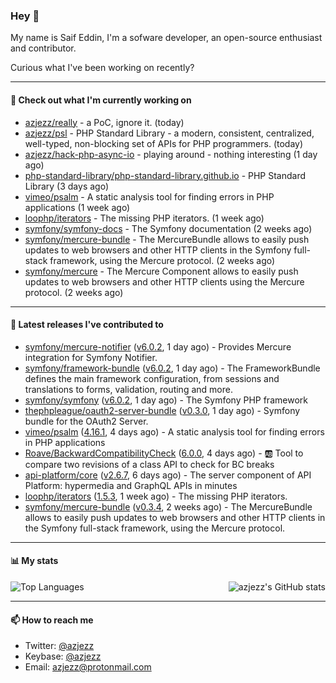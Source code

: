 ### Hey 👋

My name is Saif Eddin, I'm a sofware developer, an open-source enthusiast and contributor.

Curious what I've been working on recently?

---

#### 👷 Check out what I'm currently working on

- [azjezz/really](https://github.com/azjezz/really) - a PoC, ignore it. (today)
- [azjezz/psl](https://github.com/azjezz/psl) - PHP Standard Library - a modern, consistent, centralized, well-typed, non-blocking set of APIs for PHP programmers. (today)
- [azjezz/hack-php-async-io](https://github.com/azjezz/hack-php-async-io) - playing around - nothing interesting  (1 day ago)
- [php-standard-library/php-standard-library.github.io](https://github.com/php-standard-library/php-standard-library.github.io) - PHP Standard Library (3 days ago)
- [vimeo/psalm](https://github.com/vimeo/psalm) - A static analysis tool for finding errors in PHP applications (1 week ago)
- [loophp/iterators](https://github.com/loophp/iterators) - The missing PHP iterators. (1 week ago)
- [symfony/symfony-docs](https://github.com/symfony/symfony-docs) - The Symfony documentation (2 weeks ago)
- [symfony/mercure-bundle](https://github.com/symfony/mercure-bundle) - The MercureBundle allows to easily push updates to web browsers and other HTTP clients in the Symfony full-stack framework, using the Mercure protocol. (2 weeks ago)
- [symfony/mercure](https://github.com/symfony/mercure) - The Mercure Component allows to easily push updates to web browsers and other HTTP clients using the Mercure protocol. (2 weeks ago)

---

#### 🔭 Latest releases I've contributed to

- [symfony/mercure-notifier](https://github.com/symfony/mercure-notifier) ([v6.0.2](https://github.com/symfony/mercure-notifier/releases/tag/v6.0.2), 1 day ago) - Provides Mercure integration for Symfony Notifier.
- [symfony/framework-bundle](https://github.com/symfony/framework-bundle) ([v6.0.2](https://github.com/symfony/framework-bundle/releases/tag/v6.0.2), 1 day ago) - The FrameworkBundle defines the main framework configuration, from sessions and translations to forms, validation, routing and more.
- [symfony/symfony](https://github.com/symfony/symfony) ([v6.0.2](https://github.com/symfony/symfony/releases/tag/v6.0.2), 1 day ago) - The Symfony PHP framework
- [thephpleague/oauth2-server-bundle](https://github.com/thephpleague/oauth2-server-bundle) ([v0.3.0](https://github.com/thephpleague/oauth2-server-bundle/releases/tag/v0.3.0), 1 day ago) - Symfony bundle for the OAuth2 Server.
- [vimeo/psalm](https://github.com/vimeo/psalm) ([4.16.1](https://github.com/vimeo/psalm/releases/tag/4.16.1), 4 days ago) - A static analysis tool for finding errors in PHP applications
- [Roave/BackwardCompatibilityCheck](https://github.com/Roave/BackwardCompatibilityCheck) ([6.0.0](https://github.com/Roave/BackwardCompatibilityCheck/releases/tag/6.0.0), 4 days ago) - :ab: Tool to compare two revisions of a class API to check for BC breaks
- [api-platform/core](https://github.com/api-platform/core) ([v2.6.7](https://github.com/api-platform/core/releases/tag/v2.6.7), 6 days ago) - The server component of API Platform: hypermedia and GraphQL APIs in minutes
- [loophp/iterators](https://github.com/loophp/iterators) ([1.5.3](https://github.com/loophp/iterators/releases/tag/1.5.3), 1 week ago) - The missing PHP iterators.
- [symfony/mercure-bundle](https://github.com/symfony/mercure-bundle) ([v0.3.4](https://github.com/symfony/mercure-bundle/releases/tag/v0.3.4), 2 weeks ago) - The MercureBundle allows to easily push updates to web browsers and other HTTP clients in the Symfony full-stack framework, using the Mercure protocol.

---

#### 📊 My stats

<img align="right" alt="azjezz's GitHub stats" src="https://github-readme-stats.vercel.app/api?username=azjezz&count_private=1&show_icons=true&" />

![Top Languages](https://github-readme-stats.vercel.app/api/top-langs/?username=azjezz)

---

#### 📫 How to reach me

- Twitter: [@azjezz](https://twitter.com/azjezz)
- Keybase: [@azjezz](https://keybase.io/azjezz)
- Email: [azjezz@protonmail.com](mailto://azjezz@protonmail.com)

